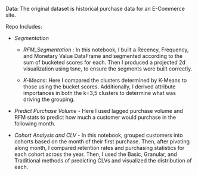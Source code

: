 Data: The original dataset is historical purchase data for an E-Commerce site. 


Repo Includes: 

* _Segmentation_

	* _RFM_Segmentation_ : In this notebook, I built a Recency, Frequency, and Monetary Value DataFrame and segmented according to the sum of bucketed scores for each. Then I produced a projected 
2d visualization using tsne, to ensure the segments were built correctly.

	* _K-Means_: Here I compared the clusters determined by K-Means to those using the bucket scores. Additionally, I derived attribute importances in both the k=3,5 clusters to determine what was driving 
the grouping. 


* _Predict Purchase Volume_ - Here I used lagged purchase volume and RFM stats to predict how much a customer would purchase in the following month. 

  

* _Cohort Analysis and CLV_ - In this notebook, grouped customers into cohorts based on the month of their first purchase. Then, after pivoting along month, I compared retention rates and purchasing
statistics for each cohort across the year. Then, I used the Basic, Granular, and Traditional methods of predicting CLVs and visualized the distribution of each.
